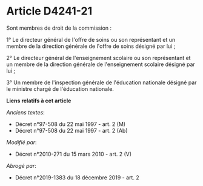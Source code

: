 # Article D4241-21

Sont membres de droit de la commission : 

1° Le           directeur général de l'offre de soins  ou son représentant et un membre de la direction générale de l'offre
de soins désigné par lui ; 

2° Le directeur général de l'enseignement scolaire ou son représentant et un membre de la direction générale de
l'enseignement scolaire désigné par lui ; 

3° Un membre de l'inspection générale de l'éducation nationale désigné par le ministre chargé de l'éducation nationale.

**Liens relatifs à cet article**

_Anciens textes_:

  - Décret n°97-508 du 22 mai 1997 - art. 2 (M)
  - Décret n°97-508 du 22 mai 1997 - art. 2 (Ab)

_Modifié par_:

  - Décret n°2010-271 du 15 mars 2010 - art. 2 (V)

_Abrogé par_:

  - Décret n°2019-1383 du 18 décembre 2019 - art. 2
